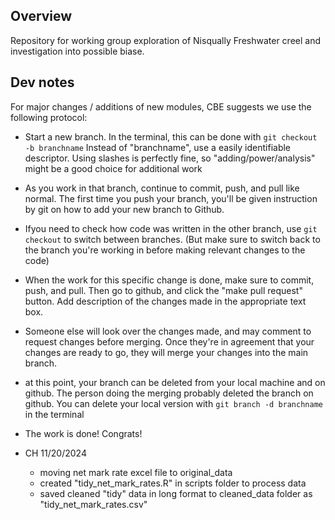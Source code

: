 ## Overview

Repository for working group exploration of Nisqually Freshwater creel and investigation into possible biase.

## Dev notes

For major changes / additions of new modules, CBE suggests we use the following protocol:

- Start a new branch. In the terminal, this can be done with 
`git checkout -b branchname`
Instead of "branchname", use a easily identifiable descriptor. Using slashes is perfectly fine,
so "adding/power/analysis" might be a good choice for additional work 
- As you work in that branch, continue to commit, push, and pull like normal. The first time you push your branch,
you'll be given instruction by git on how to add your new branch to Github.
- Ifyou need to check how code was written in the other branch, use `git checkout` to switch
between branches. (But make sure to switch back to the branch you're working in before 
making relevant changes to the code)
- When the work for this specific change is done, make sure to commit, push, and pull. Then go to
github, and click the "make pull request" button. Add description of the changes made in the appropriate text box.
- Someone else will look over the changes made, and may comment to request changes before merging. Once they're in 
agreement that your changes are ready to go, they will merge your changes into the main branch.
- at this point, your branch can be deleted from your local machine and on github. The person doing the merging
probably deleted the branch on github. You can delete your local version with
`git branch -d branchname` in the terminal
- The work is done! Congrats!


- CH 11/20/2024
   - moving net mark rate excel file to original_data
   - created "tidy_net_mark_rates.R" in scripts folder to process data
   - saved cleaned "tidy" data in long format to cleaned_data folder as "tidy_net_mark_rates.csv"